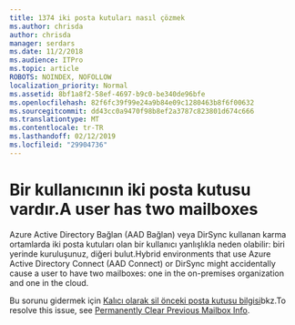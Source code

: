 ```yaml
---
title: 1374 iki posta kutuları nasıl çözmek
ms.author: chrisda
author: chrisda
manager: serdars
ms.date: 11/2/2018
ms.audience: ITPro
ms.topic: article
ROBOTS: NOINDEX, NOFOLLOW
localization_priority: Normal
ms.assetid: 8bf1a8f2-58ef-4697-b9c0-be340de96bfe
ms.openlocfilehash: 82f6fc39f99e24a9b84e09c1280463b8f6f00632
ms.sourcegitcommit: dd43cc0a9470f98b8ef2a3787c823801d674c666
ms.translationtype: MT
ms.contentlocale: tr-TR
ms.lasthandoff: 02/12/2019
ms.locfileid: "29904736"
---
```

# <a name="a-user-has-two-mailboxes"></a><span data-ttu-id="d8543-102">Bir kullanıcının iki posta kutusu vardır.</span><span class="sxs-lookup"><span data-stu-id="d8543-102">A user has two mailboxes</span></span>

<span data-ttu-id="d8543-103">Azure Active Directory Bağlan (AAD Bağlan) veya DirSync kullanan karma ortamlarda iki posta kutuları olan bir kullanıcı yanlışlıkla neden olabilir: biri yerinde kuruluşunuz, diğeri bulut.</span><span class="sxs-lookup"><span data-stu-id="d8543-103">Hybrid environments that use Azure Active Directory Connect (AAD Connect) or DirSync might accidentally cause a user to have two mailboxes: one in the on-premises organization and one in the cloud.</span></span>
  
<span data-ttu-id="d8543-104">Bu sorunu gidermek için [Kalıcı olarak sil önceki posta kutusu bilgisi](https://blogs.technet.microsoft.com/exchange/2018/01/17/permanently-clear-previous-mailbox-info/)bkz.</span><span class="sxs-lookup"><span data-stu-id="d8543-104">To resolve this issue, see [Permanently Clear Previous Mailbox Info](https://blogs.technet.microsoft.com/exchange/2018/01/17/permanently-clear-previous-mailbox-info/).</span></span>
  

